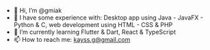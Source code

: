 - 👋 Hi, I’m @gmiak
- 👀 I have some experience with: Desktop app using Java - JavaFX - Python & C, web development using HTML - CSS & PHP 
- 🌱 I’m currently learning Flutter & Dart, React & TypeScript
- 📫 How to reach me: kayss.g@gmail.com

<!---
gmiak/gmiak is a ✨ special ✨ repository because its `README.md` (this file) appears on your GitHub profile.
You can click the Preview link to take a look at your changes.
--->
